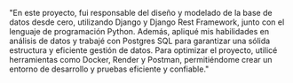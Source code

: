 "En este proyecto, fui responsable del diseño y modelado de la base de datos desde cero, utilizando Django y Django Rest Framework, junto con el lenguaje de programación Python. Además, apliqué mis habilidades en análisis de datos y trabajé con Postgres SQL para garantizar una sólida estructura y eficiente gestión de datos. Para optimizar el proyecto, utilicé herramientas como Docker, Render y Postman, permitiéndome crear un entorno de desarrollo y pruebas eficiente y confiable."
